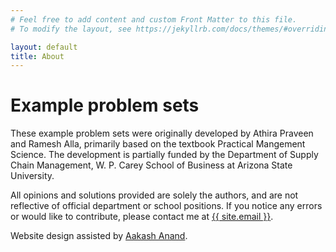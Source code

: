 ```yaml
---
# Feel free to add content and custom Front Matter to this file.
# To modify the layout, see https://jekyllrb.com/docs/themes/#overriding-theme-defaults

layout: default
title: About
---
```


# Example problem sets 

These example problem sets were originally developed by Athira Praveen and Ramesh Alla, primarily based on the textbook Practical Mangement Science. The development is partially funded by the Department of Supply Chain Management, W. P. Carey School of Business at Arizona State University.

All opinions and solutions provided are solely the authors, and are not reflective of official department or school positions. If you notice any errors or would like to contribute, please contact me at <a class="u-email" href="mailto:{{ site.email }}">{{ site.email }}</a>.

Website design assisted by <a class="u-email" href="mailto:aanand45@asu.edu">Aakash Anand</a>.
